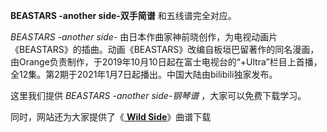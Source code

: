 

**BEASTARS -another side-双手简谱** 和五线谱完全对应。

_BEASTARS -another side-_
由日本作曲家神前晓创作，为电视动画片《BEASTARS》的插曲。动画《BEASTARS》改编自板垣巴留著作的同名漫画，由Orange负责制作，于2019年10月10日起在富士电视台的“+Ultra”栏目上首播，全12集。第2期于2021年1月7日起播出。中国大陆由bilibili独家发布。

这里我们提供 _BEASTARS -another side-钢琴谱_ ，大家可以免费下载学习。

同时，网站还为大家提供了《[ **Wild Side**](Music-10843-Wild-Side-BEASTARS-OP.html "Wild
Side")》曲谱下载


